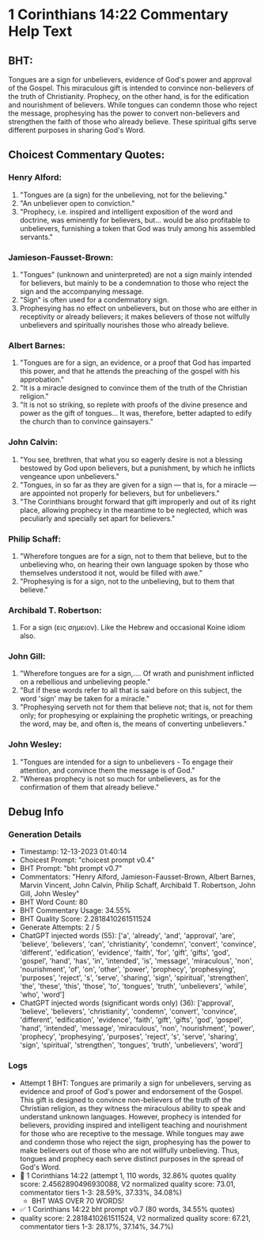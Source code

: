 # 1 Corinthians 14:22 Commentary Help Text

## BHT:
Tongues are a sign for unbelievers, evidence of God's power and approval of the Gospel. This miraculous gift is intended to convince non-believers of the truth of Christianity. Prophecy, on the other hand, is for the edification and nourishment of believers. While tongues can condemn those who reject the message, prophesying has the power to convert non-believers and strengthen the faith of those who already believe. These spiritual gifts serve different purposes in sharing God's Word.

## Choicest Commentary Quotes:
### Henry Alford:
1. "Tongues are (a sign) for the unbelieving, not for the believing."
2. "An unbeliever open to conviction."
3. "Prophecy, i.e. inspired and intelligent exposition of the word and doctrine, was eminently for believers, but... would be also profitable to unbelievers, furnishing a token that God was truly among his assembled servants."

### Jamieson-Fausset-Brown:
1. "Tongues" (unknown and uninterpreted) are not a sign mainly intended for believers, but mainly to be a condemnation to those who reject the sign and the accompanying message.
2. "Sign" is often used for a condemnatory sign.
3. Prophesying has no effect on unbelievers, but on those who are either in receptivity or already believers; it makes believers of those not wilfully unbelievers and spiritually nourishes those who already believe.

### Albert Barnes:
1. "Tongues are for a sign, an evidence, or a proof that God has imparted this power, and that he attends the preaching of the gospel with his approbation."
2. "It is a miracle designed to convince them of the truth of the Christian religion."
3. "It is not so striking, so replete with proofs of the divine presence and power as the gift of tongues... It was, therefore, better adapted to edify the church than to convince gainsayers."

### John Calvin:
1. "You see, brethren, that what you so eagerly desire is not a blessing bestowed by God upon believers, but a punishment, by which he inflicts vengeance upon unbelievers."
2. "Tongues, in so far as they are given for a sign — that is, for a miracle — are appointed not properly for believers, but for unbelievers."
3. "The Corinthians brought forward that gift improperly and out of its right place, allowing prophecy in the meantime to be neglected, which was peculiarly and specially set apart for believers."

### Philip Schaff:
1. "Wherefore tongues are for a sign, not to them that believe, but to the unbelieving who, on hearing their own language spoken by those who themselves understood it not, would be filled with awe." 
2. "Prophesying is for a sign, not to the unbelieving, but to them that believe."

### Archibald T. Robertson:
1.  For a sign (εις σημειον). Like the Hebrew and occasional Koine idiom also. 


### John Gill:
1. "Wherefore tongues are for a sign,.... Of wrath and punishment inflicted on a rebellious and unbelieving people."
2. "But if these words refer to all that is said before on this subject, the word 'sign' may be taken for a miracle."
3. "Prophesying serveth not for them that believe not; that is, not for them only; for prophesying or explaining the prophetic writings, or preaching the word, may be, and often is, the means of converting unbelievers."

### John Wesley:
1. "Tongues are intended for a sign to unbelievers - To engage their attention, and convince them the message is of God."
2. "Whereas prophecy is not so much for unbelievers, as for the confirmation of them that already believe."


## Debug Info
### Generation Details
- Timestamp: 12-13-2023 01:40:14
- Choicest Prompt: "choicest prompt v0.4"
- BHT Prompt: "bht prompt v0.7"
- Commentators: "Henry Alford, Jamieson-Fausset-Brown, Albert Barnes, Marvin Vincent, John Calvin, Philip Schaff, Archibald T. Robertson, John Gill, John Wesley"
- BHT Word Count: 80
- BHT Commentary Usage: 34.55%
- BHT Quality Score: 2.2818410261511524
- Generate Attempts: 2 / 5
- ChatGPT injected words (55):
	['a', 'already', 'and', 'approval', 'are', 'believe', 'believers', 'can', 'christianity', 'condemn', 'convert', 'convince', 'different', 'edification', 'evidence', 'faith', 'for', 'gift', 'gifts', 'god', 'gospel', 'hand', 'has', 'in', 'intended', 'is', 'message', 'miraculous', 'non', 'nourishment', 'of', 'on', 'other', 'power', 'prophecy', 'prophesying', 'purposes', 'reject', 's', 'serve', 'sharing', 'sign', 'spiritual', 'strengthen', 'the', 'these', 'this', 'those', 'to', 'tongues', 'truth', 'unbelievers', 'while', 'who', 'word']
- ChatGPT injected words (significant words only) (36):
	['approval', 'believe', 'believers', 'christianity', 'condemn', 'convert', 'convince', 'different', 'edification', 'evidence', 'faith', 'gift', 'gifts', 'god', 'gospel', 'hand', 'intended', 'message', 'miraculous', 'non', 'nourishment', 'power', 'prophecy', 'prophesying', 'purposes', 'reject', 's', 'serve', 'sharing', 'sign', 'spiritual', 'strengthen', 'tongues', 'truth', 'unbelievers', 'word']

### Logs
- Attempt 1 BHT: Tongues are primarily a sign for unbelievers, serving as evidence and proof of God's power and endorsement of the Gospel. This gift is designed to convince non-believers of the truth of the Christian religion, as they witness the miraculous ability to speak and understand unknown languages. However, prophecy is intended for believers, providing inspired and intelligent teaching and nourishment for those who are receptive to the message. While tongues may awe and condemn those who reject the sign, prophesying has the power to make believers out of those who are not willfully unbelieving. Thus, tongues and prophecy each serve distinct purposes in the spread of God's Word.
- 🔄 1 Corinthians 14:22 (attempt 1, 110 words, 32.86% quotes quality score: 2.4562890496930088, V2 normalized quality score: 73.01, commentator tiers 1-3: 28.59%, 37.33%, 34.08%) 
	- BHT WAS OVER 70 WORDS!
- ✅ 1 Corinthians 14:22 bht prompt v0.7 (80 words, 34.55% quotes)
- quality score: 2.2818410261511524, V2 normalized quality score: 67.21, commentator tiers 1-3: 28.17%, 37.14%, 34.7%)